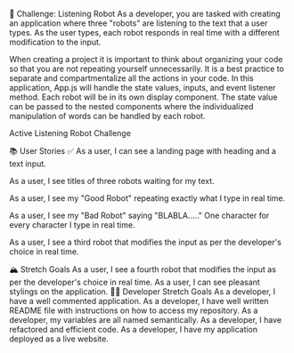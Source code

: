 🤖 Challenge: Listening Robot
As a developer, you are tasked with creating an application where three "robots" are listening to the text that a user types. As the user types, each robot responds in real time with a different modification to the input.

When creating a project it is important to think about organizing your code so that you are not repeating yourself unnecessarily. It is a best practice to separate and compartmentalize all the actions in your code. In this application, App.js will handle the state values, inputs, and event listener method. Each robot will be in its own display component. The state value can be passed to the nested components where the individualized manipulation of words can be handled by each robot.

Active Listening Robot Challenge

📚 User Stories
✅ As a user, I can see a landing page with heading and a text input.

As a user, I see titles of three robots waiting for my text.

As a user, I see my "Good Robot" repeating exactly what I type in real time.

As a user, I see my "Bad Robot" saying "BLABLA....." One character for every character I type in real time.

As a user, I see a third robot that modifies the input as per the developer's choice in real time.





🏔 Stretch Goals
As a user, I see a fourth robot that modifies the input as per the developer's choice in real time.
As a user, I can see pleasant stylings on the application.
👩‍💻 Developer Stretch Goals
As a developer, I have a well commented application.
As a developer, I have well written README file with instructions on how to access my repository.
As a developer, my variables are all named semantically.
As a developer, I have refactored and efficient code.
As a developer, I have my application deployed as a live website.
